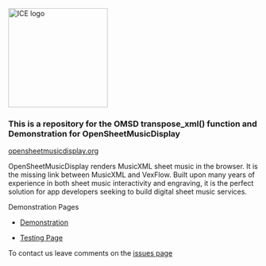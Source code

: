 <img alt="ICE logo" src="https://ice6.github.io/opensheetmusicdisplay/transpose/ice-logo.jpg" width="200"/>


### This is a repository for the OMSD transpose_xml() function and Demonstration for OpenSheetMusicDisplay

[opensheetmusicdisplay.org](https://opensheetmusicdisplay.org/)

OpenSheetMusicDisplay renders MusicXML sheet music in the browser. It is the missing link between MusicXML and VexFlow. Built upon many years of experience in both sheet music interactivity and engraving, it is the perfect solution for app developers seeking to build digital sheet music services.

Demonstration Pages

- [Demonstration](https://opensheetmusicdisplay.github.io/demo/)

- [Testing Page](https://ice6.github.io/opensheetmusicdisplay/transpose/transpose.htm)


To contact us leave comments on the [issues page](https://github.com/ice6/opensheetmusicdisplay/issues)

